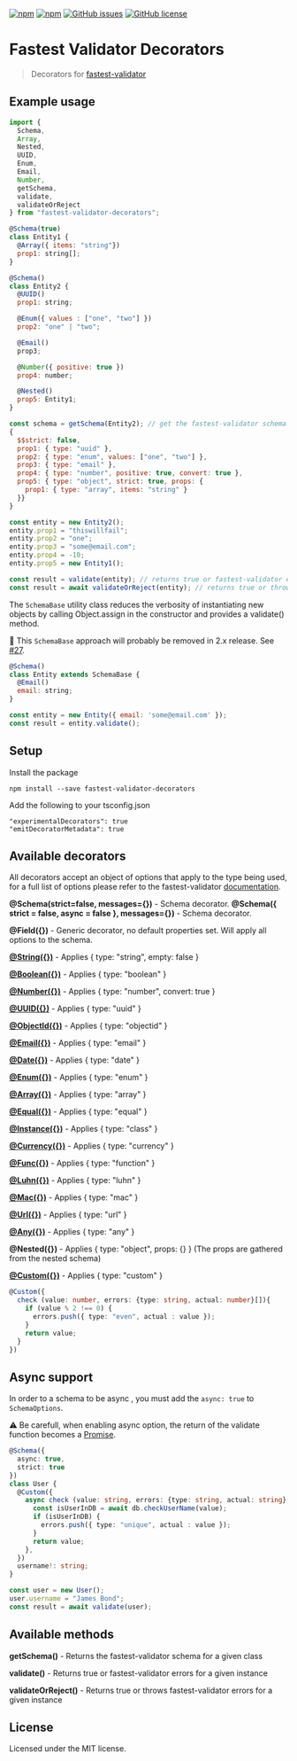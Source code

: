 [![npm](https://img.shields.io/npm/v/fastest-validator-decorators.svg)](https://www.npmjs.com/package/fastest-validator-decorators) 
[![npm](https://img.shields.io/npm/dm/fastest-validator-decorators.svg)](https://www.npmjs.com/package/fastest-validator-decorators) 
[![GitHub issues](https://img.shields.io/github/issues/tobydeh/fastest-validator-decorators.svg)](https://github.com/tobydeh/fastest-validator-decorators/issues) 
[![GitHub license](https://img.shields.io/github/license/tobydeh/fastest-validator-decorators.svg)](https://github.com/tobydeh/fastest-validator-decorators/blob/master/LICENSE)

# Fastest Validator Decorators
> Decorators for [fastest-validator](https://github.com/icebob/fastest-validator#readme)

## Example usage

```js
import {
  Schema,
  Array,
  Nested,
  UUID,
  Enum,
  Email,
  Number,
  getSchema,
  validate,
  validateOrReject
} from "fastest-validator-decorators";

@Schema(true)
class Entity1 {
  @Array({ items: "string"})
  prop1: string[];
}

@Schema()
class Entity2 {
  @UUID()
  prop1: string;

  @Enum({ values : ["one", "two"] })
  prop2: "one" | "two";

  @Email()
  prop3;

  @Number({ positive: true })
  prop4: number;

  @Nested()
  prop5: Entity1;
}

const schema = getSchema(Entity2); // get the fastest-validator schema
{
  $$strict: false,
  prop1: { type: "uuid" },
  prop2: { type: "enum", values: ["one", "two"] },
  prop3: { type: "email" },
  prop4: { type: "number", positive: true, convert: true },
  prop5: { type: "object", strict: true, props: {
    prop1: { type: "array", items: "string" }
  }}
}

const entity = new Entity2();
entity.prop1 = "thiswillfail";
entity.prop2 = "one";
entity.prop3 = "some@email.com";
entity.prop4 = -10;
entity.prop5 = new Entity1();

const result = validate(entity); // returns true or fastest-validator errors
const result = await validateOrReject(entity); // returns true or throws fastest-validator errors
```

The `SchemaBase` utility class reduces the verbosity of instantiating new objects by calling Object.assign in the constructor and provides a validate() method.

:mega: This `SchemaBase` approach will probably be removed in 2.x release. See [#27](https://github.com/AmauryD/fastest-validator-decorators/issues/27).

```js
@Schema()
class Entity extends SchemaBase {
  @Email()
  email: string;
}

const entity = new Entity({ email: 'some@email.com' });
const result = entity.validate();
```

## Setup

Install the package
```
npm install --save fastest-validator-decorators
```

Add the following to your tsconfig.json
```
"experimentalDecorators": true
"emitDecoratorMetadata": true
```

## Available decorators

All decorators accept an object of options that apply to the type being used, for a full list of options please refer to the fastest-validator [documentation](https://www.npmjs.com/package/fastest-validator).

**@Schema(strict=false, messages={})** - Schema decorator. 
**@Schema({ strict = false, async = false }, messages={})** - Schema decorator. 

**@Field({})** - Generic decorator, no default properties set. Will apply all options to the schema.

[**@String({})**](https://github.com/icebob/fastest-validator#string) - Applies { type: "string", empty: false }

[**@Boolean({})**](https://github.com/icebob/fastest-validator#boolean) - Applies { type: "boolean" }

[**@Number({})**](https://github.com/icebob/fastest-validator#number) - Applies { type: "number", convert: true }

[**@UUID({})**](https://github.com/icebob/fastest-validator#uuid) - Applies { type: "uuid" }

[**@ObjectId({})**](https://github.com/icebob/fastest-validator#objectid) - Applies { type: "objectid" }

[**@Email({})**](https://github.com/icebob/fastest-validator#email) - Applies { type: "email" }

[**@Date({})**](https://github.com/icebob/fastest-validator#date) - Applies { type: "date" }

[**@Enum({})**](https://github.com/icebob/fastest-validator#enum) - Applies { type: "enum" }

[**@Array({})**](https://github.com/icebob/fastest-validator#array) - Applies { type: "array" }

[**@Equal({})**](https://github.com/icebob/fastest-validator#equal) - Applies { type: "equal" }

[**@Instance({})**](https://github.com/icebob/fastest-validator#class) - Applies { type: "class" }

[**@Currency({})**](https://github.com/icebob/fastest-validator#currency) - Applies { type: "currency" }

[**@Func({})**](https://github.com/icebob/fastest-validator#function) - Applies { type: "function" }

[**@Luhn({})**](https://github.com/icebob/fastest-validator#luhn) - Applies { type: "luhn" }

[**@Mac({})**](https://github.com/icebob/fastest-validator#mac) - Applies { type: "mac" }

[**@Url({})**](https://github.com/icebob/fastest-validator#url) - Applies { type: "url" }

[**@Any({})**](https://github.com/icebob/fastest-validator#any) - Applies { type: "any" }

**@Nested({})** - Applies { type: "object", props: {} } (The props are gathered from the nested schema)

[**@Custom({})**](https://github.com/icebob/fastest-validator#custom-validator) - Applies { type: "custom" }

```ts
@Custom({
  check (value: number, errors: {type: string, actual: number}[]){
    if (value % 2 !== 0) {
      errors.push({ type: "even", actual : value });
    }
    return value;
  }
})
```

## Async support

In order to a schema to be async , you must add the `async: true` to `SchemaOptions`.

:warning: Be carefull, when enabling async option, the return of the validate function becomes a [Promise](https://developer.mozilla.org/en-US/docs/Web/JavaScript/Reference/Global_Objects/Promise).

```ts
@Schema({
  async: true,
  strict: true
})
class User {
  @Custom({
    async check (value: string, errors: {type: string, actual: string}[]) {
      const isUserInDB = await db.checkUserName(value);
      if (isUserInDB) {
        errors.push({ type: "unique", actual : value });
      }
      return value;
    },
  })
  username!: string;
}

const user = new User();
user.username = "James Bond";
const result = await validate(user);
```

## Available methods

**getSchema()** - Returns the fastest-validator schema for a given class

**validate()** - Returns true or fastest-validator errors for a given instance

**validateOrReject()** - Returns true or throws fastest-validator errors for a given instance

## License
Licensed under the MIT license.
